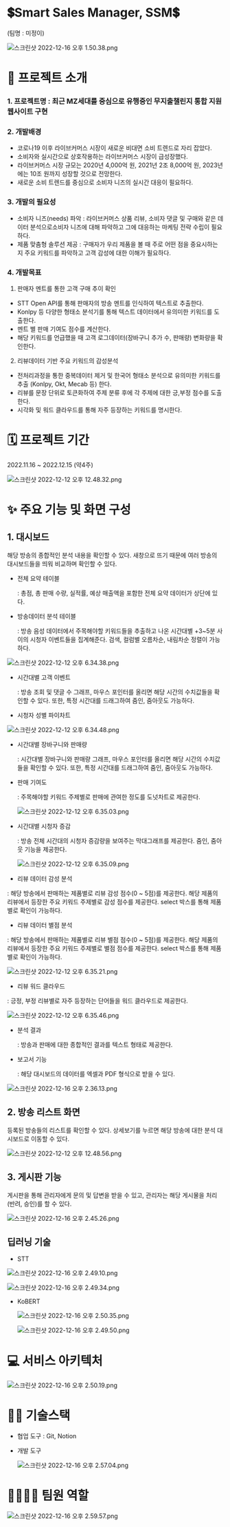 # 💲Smart Sales Manager, SSM💲

(팀명 : 미정이)

![스크린샷 2022-12-16 오후 1.50.38.png](%F0%9F%92%B2Smart%20Sales%20Manager,%20SSM%F0%9F%92%B2%206c70da6284b84423b4c4e5af8d9c82f6/%25E1%2584%2589%25E1%2585%25B3%25E1%2584%258F%25E1%2585%25B3%25E1%2584%2585%25E1%2585%25B5%25E1%2586%25AB%25E1%2584%2589%25E1%2585%25A3%25E1%2586%25BA_2022-12-16_%25E1%2584%258B%25E1%2585%25A9%25E1%2584%2592%25E1%2585%25AE_1.50.38.png)

# 👀 프로젝트 소개

### 1. 프로젝트명 : 최근 MZ세대를 중심으로 유행중인 무지출챌린지 통합 지원 웹사이트 구현

### 2. 개발배경

- 코로나19 이후 라이브커머스 시장이 새로운 비대면 소비 트렌드로 자리 잡았다.
- 소비자와 실시간으로 상호작용하는 라이브커머스 시장이 급성장했다.
- 라이브커머스 시장 규모는 2020년 4,000억 원, 2021년 2조 8,000억 원, 2023년에는 10조 원까지 성장할 것으로 전망한다.
- 새로운 소비 트렌드를 중심으로 소비자 니즈의 실시간 대응이 필요하다.

### 3. 개발의 필요성

- 소비자 니즈(needs) 파악
: 라이브커머스 상품 리뷰, 소비자 댓글 및 구매와 같은 데이터 분석으로소비자 니즈에 대해 파악하고 그에 대응하는 마케팅 전략 수립이 필요하다.
- 제품 맞춤형 솔루션 제공
: 구매자가 우리 제품을 볼 때 주로 어떤 점을 중요시하는지 주요 키워드를 파악하고 고객 감성에 대한 이해가 필요하다.

### 4. 개발목표

1. 판매자 멘트를 통한 고객 구매 추이 확인
- STT Open API를 통해 판매자의 방송 멘트를 인식하여 텍스트로 추출한다.
- Konlpy 등 다양한 형태소 분석기를 통해 텍스트 데이터에서 유의미한 키워드를 도출한다.
- 멘트 별 판매 기여도 점수를 계산한다.
- 해당 키워드를 언급했을 때 고객 로그데이터(장바구니 추가 수, 판매량) 변화량을 확인한다.

2. 리뷰데이터 기반 주요 키워드의 감성분석

- 전처리과정을 통한 중복데이터 제거 및 한국어 형태소 분석으로 유의미한 키워드를 추출 (Konlpy, Okt, Mecab 등) 한다.
- 리뷰를 문장 단위로 토큰화하여 주제 분류 후에 각 주제에 대한 긍,부정 점수를 도출한다.
- 시각화 및 워드 클라우드를 통해 자주 등장하는 키워드를 명시한다.

# 🗓️ 프로젝트 기간

2022.11.16 ~ 2022.12.15 (약4주)

![스크린샷 2022-12-12 오후 12.48.32.png](%F0%9F%92%B2Smart%20Sales%20Manager,%20SSM%F0%9F%92%B2%206c70da6284b84423b4c4e5af8d9c82f6/%25E1%2584%2589%25E1%2585%25B3%25E1%2584%258F%25E1%2585%25B3%25E1%2584%2585%25E1%2585%25B5%25E1%2586%25AB%25E1%2584%2589%25E1%2585%25A3%25E1%2586%25BA_2022-12-12_%25E1%2584%258B%25E1%2585%25A9%25E1%2584%2592%25E1%2585%25AE_12.48.32.png)

# ✨ 주요 기능 및 화면 구성

## 1. 대시보드

해당 방송의 종합적인 분석 내용을 확인할 수 있다. 새창으로 뜨기 때문에 여러 방송의 대시보드들을 띄워 비교하며 확인할 수 있다.

- 전체 요약 테이블
    
    : 총점, 총 판매 수량, 실적률, 예상 매출액을 포함한 전체 요약 데이터가 상단에 있다.
    
- 방송데이터 분석 테이블
    
    : 방송 음성 데이터에서 주목해야할 키워드들을 추출하고 나온 시간대별 +3~5분 사이의 시청자 이벤트들을 집계해준다. 검색, 컬럼별 오름차순, 내림차순 정렬이 가능하다.
    

![스크린샷 2022-12-12 오후 6.34.38.png](%F0%9F%92%B2Smart%20Sales%20Manager,%20SSM%F0%9F%92%B2%206c70da6284b84423b4c4e5af8d9c82f6/%25E1%2584%2589%25E1%2585%25B3%25E1%2584%258F%25E1%2585%25B3%25E1%2584%2585%25E1%2585%25B5%25E1%2586%25AB%25E1%2584%2589%25E1%2585%25A3%25E1%2586%25BA_2022-12-12_%25E1%2584%258B%25E1%2585%25A9%25E1%2584%2592%25E1%2585%25AE_6.34.38.png)

- 시간대별 고객 이벤트
    
    : 방송 조회 및 댓글 수 그래프, 마우스 포인터를 올리면 해당 시간의 수치값들을 확인할 수 있다. 또한, 특정 시간대를 드래그하여 줌인, 줌아웃도 가능하다.
    
- 시청자 성별 파이차트

![스크린샷 2022-12-12 오후 6.34.48.png](%F0%9F%92%B2Smart%20Sales%20Manager,%20SSM%F0%9F%92%B2%206c70da6284b84423b4c4e5af8d9c82f6/%25E1%2584%2589%25E1%2585%25B3%25E1%2584%258F%25E1%2585%25B3%25E1%2584%2585%25E1%2585%25B5%25E1%2586%25AB%25E1%2584%2589%25E1%2585%25A3%25E1%2586%25BA_2022-12-12_%25E1%2584%258B%25E1%2585%25A9%25E1%2584%2592%25E1%2585%25AE_6.34.48.png)

- 시간대별 장바구니와 판매량
    
    : 시간대별 장바구니와 판매량 그래프, 마우스 포인터를 올리면 해당 시간의 수치값들을 확인할 수 있다. 또한, 특정 시간대를 드래그하여 줌인, 줌아웃도 가능하다.
    
- 판매 기여도
    
    : 주목해야할 키워드 주제별로 판매에 관여한 정도를 도넛차트로 제공한다.
    
    ![스크린샷 2022-12-12 오후 6.35.03.png](%F0%9F%92%B2Smart%20Sales%20Manager,%20SSM%F0%9F%92%B2%206c70da6284b84423b4c4e5af8d9c82f6/%25E1%2584%2589%25E1%2585%25B3%25E1%2584%258F%25E1%2585%25B3%25E1%2584%2585%25E1%2585%25B5%25E1%2586%25AB%25E1%2584%2589%25E1%2585%25A3%25E1%2586%25BA_2022-12-12_%25E1%2584%258B%25E1%2585%25A9%25E1%2584%2592%25E1%2585%25AE_6.35.03.png)
    
- 시간대별 시청자 증감
    
    : 방송 전체 시간대의 시청자 증감량을 보여주는 막대그래프를 제공한다. 줌인, 줌아웃 기능을 제공한다.
    
    ![스크린샷 2022-12-12 오후 6.35.09.png](%F0%9F%92%B2Smart%20Sales%20Manager,%20SSM%F0%9F%92%B2%206c70da6284b84423b4c4e5af8d9c82f6/%25E1%2584%2589%25E1%2585%25B3%25E1%2584%258F%25E1%2585%25B3%25E1%2584%2585%25E1%2585%25B5%25E1%2586%25AB%25E1%2584%2589%25E1%2585%25A3%25E1%2586%25BA_2022-12-12_%25E1%2584%258B%25E1%2585%25A9%25E1%2584%2592%25E1%2585%25AE_6.35.09.png)
    
- 리뷰 데이터 감성 분석

: 해당 방송에서 판매하는 제품별로 리뷰 감성 점수(0 ~ 5점)를 제공한다. 해당 제품의 리뷰에서 등장한 주요 키워드 주제별로 감성 점수를 제공한다. select 박스를 통해 제품별로 확인이 가능하다.

- 리뷰 데이터 별점 분석

: 해당 방송에서 판매하는 제품별로 리뷰 별점 점수(0 ~ 5점)를 제공한다. 해당 제품의 리뷰에서 등장한 주요 키워드 주제별로 별점 점수를 제공한다. select 박스를 통해 제품별로 확인이 가능하다.

![스크린샷 2022-12-12 오후 6.35.21.png](%F0%9F%92%B2Smart%20Sales%20Manager,%20SSM%F0%9F%92%B2%206c70da6284b84423b4c4e5af8d9c82f6/%25E1%2584%2589%25E1%2585%25B3%25E1%2584%258F%25E1%2585%25B3%25E1%2584%2585%25E1%2585%25B5%25E1%2586%25AB%25E1%2584%2589%25E1%2585%25A3%25E1%2586%25BA_2022-12-12_%25E1%2584%258B%25E1%2585%25A9%25E1%2584%2592%25E1%2585%25AE_6.35.21.png)

- 리뷰 워드 클라우드

: 긍정, 부정 리뷰별로 자주 등장하는 단어들을 워드 클라우드로 제공한다.

![스크린샷 2022-12-12 오후 6.35.46.png](%F0%9F%92%B2Smart%20Sales%20Manager,%20SSM%F0%9F%92%B2%206c70da6284b84423b4c4e5af8d9c82f6/%25E1%2584%2589%25E1%2585%25B3%25E1%2584%258F%25E1%2585%25B3%25E1%2584%2585%25E1%2585%25B5%25E1%2586%25AB%25E1%2584%2589%25E1%2585%25A3%25E1%2586%25BA_2022-12-12_%25E1%2584%258B%25E1%2585%25A9%25E1%2584%2592%25E1%2585%25AE_6.35.46.png)

- 분석 결과
    
    : 방송과 판매에 대한 종합적인 결과를 텍스트 형태로 제공한다.
    
- 보고서 기능
    
    : 해당 대시보드의 데이터를 엑셀과 PDF 형식으로 받을 수 있다.
    

![스크린샷 2022-12-16 오후 2.36.13.png](%F0%9F%92%B2Smart%20Sales%20Manager,%20SSM%F0%9F%92%B2%206c70da6284b84423b4c4e5af8d9c82f6/%25E1%2584%2589%25E1%2585%25B3%25E1%2584%258F%25E1%2585%25B3%25E1%2584%2585%25E1%2585%25B5%25E1%2586%25AB%25E1%2584%2589%25E1%2585%25A3%25E1%2586%25BA_2022-12-16_%25E1%2584%258B%25E1%2585%25A9%25E1%2584%2592%25E1%2585%25AE_2.36.13.png)

## 2. 방송 리스트 화면

등록된 방송들의 리스트를 확인할 수 있다. 상세보기를 누르면 해당 방송에 대한 분석 대시보드로 이동할 수 있다.

![스크린샷 2022-12-12 오후 12.48.56.png](%F0%9F%92%B2Smart%20Sales%20Manager,%20SSM%F0%9F%92%B2%206c70da6284b84423b4c4e5af8d9c82f6/%25E1%2584%2589%25E1%2585%25B3%25E1%2584%258F%25E1%2585%25B3%25E1%2584%2585%25E1%2585%25B5%25E1%2586%25AB%25E1%2584%2589%25E1%2585%25A3%25E1%2586%25BA_2022-12-12_%25E1%2584%258B%25E1%2585%25A9%25E1%2584%2592%25E1%2585%25AE_12.48.56.png)

## 3. 게시판 기능

게시판을 통해 관리자에게 문의 및 답변을 받을 수 있고, 관리자는 해당 게시물을 처리(반려, 승인)를 할 수 있다.

![스크린샷 2022-12-16 오후 2.45.26.png](%F0%9F%92%B2Smart%20Sales%20Manager,%20SSM%F0%9F%92%B2%206c70da6284b84423b4c4e5af8d9c82f6/%25E1%2584%2589%25E1%2585%25B3%25E1%2584%258F%25E1%2585%25B3%25E1%2584%2585%25E1%2585%25B5%25E1%2586%25AB%25E1%2584%2589%25E1%2585%25A3%25E1%2586%25BA_2022-12-16_%25E1%2584%258B%25E1%2585%25A9%25E1%2584%2592%25E1%2585%25AE_2.45.26.png)

## 딥러닝 기술

- STT

![스크린샷 2022-12-16 오후 2.49.10.png](%F0%9F%92%B2Smart%20Sales%20Manager,%20SSM%F0%9F%92%B2%206c70da6284b84423b4c4e5af8d9c82f6/%25E1%2584%2589%25E1%2585%25B3%25E1%2584%258F%25E1%2585%25B3%25E1%2584%2585%25E1%2585%25B5%25E1%2586%25AB%25E1%2584%2589%25E1%2585%25A3%25E1%2586%25BA_2022-12-16_%25E1%2584%258B%25E1%2585%25A9%25E1%2584%2592%25E1%2585%25AE_2.49.10.png)

![스크린샷 2022-12-16 오후 2.49.34.png](%F0%9F%92%B2Smart%20Sales%20Manager,%20SSM%F0%9F%92%B2%206c70da6284b84423b4c4e5af8d9c82f6/%25E1%2584%2589%25E1%2585%25B3%25E1%2584%258F%25E1%2585%25B3%25E1%2584%2585%25E1%2585%25B5%25E1%2586%25AB%25E1%2584%2589%25E1%2585%25A3%25E1%2586%25BA_2022-12-16_%25E1%2584%258B%25E1%2585%25A9%25E1%2584%2592%25E1%2585%25AE_2.49.34.png)

- KoBERT
    
    ![스크린샷 2022-12-16 오후 2.50.35.png](%F0%9F%92%B2Smart%20Sales%20Manager,%20SSM%F0%9F%92%B2%206c70da6284b84423b4c4e5af8d9c82f6/%25E1%2584%2589%25E1%2585%25B3%25E1%2584%258F%25E1%2585%25B3%25E1%2584%2585%25E1%2585%25B5%25E1%2586%25AB%25E1%2584%2589%25E1%2585%25A3%25E1%2586%25BA_2022-12-16_%25E1%2584%258B%25E1%2585%25A9%25E1%2584%2592%25E1%2585%25AE_2.50.35.png)
    
    ![스크린샷 2022-12-16 오후 2.49.50.png](%F0%9F%92%B2Smart%20Sales%20Manager,%20SSM%F0%9F%92%B2%206c70da6284b84423b4c4e5af8d9c82f6/%25E1%2584%2589%25E1%2585%25B3%25E1%2584%258F%25E1%2585%25B3%25E1%2584%2585%25E1%2585%25B5%25E1%2586%25AB%25E1%2584%2589%25E1%2585%25A3%25E1%2586%25BA_2022-12-16_%25E1%2584%258B%25E1%2585%25A9%25E1%2584%2592%25E1%2585%25AE_2.49.50.png)
    

# 💻 서비스 아키텍처

![스크린샷 2022-12-16 오후 2.50.19.png](%F0%9F%92%B2Smart%20Sales%20Manager,%20SSM%F0%9F%92%B2%206c70da6284b84423b4c4e5af8d9c82f6/%25E1%2584%2589%25E1%2585%25B3%25E1%2584%258F%25E1%2585%25B3%25E1%2584%2585%25E1%2585%25B5%25E1%2586%25AB%25E1%2584%2589%25E1%2585%25A3%25E1%2586%25BA_2022-12-16_%25E1%2584%258B%25E1%2585%25A9%25E1%2584%2592%25E1%2585%25AE_2.50.19.png)

# 💪🏻 기술스택

- 협업 도구 : Git, Notion
- 개발 도구
    
    ![스크린샷 2022-12-16 오후 2.57.04.png](%F0%9F%92%B2Smart%20Sales%20Manager,%20SSM%F0%9F%92%B2%206c70da6284b84423b4c4e5af8d9c82f6/%25E1%2584%2589%25E1%2585%25B3%25E1%2584%258F%25E1%2585%25B3%25E1%2584%2585%25E1%2585%25B5%25E1%2586%25AB%25E1%2584%2589%25E1%2585%25A3%25E1%2586%25BA_2022-12-16_%25E1%2584%258B%25E1%2585%25A9%25E1%2584%2592%25E1%2585%25AE_2.57.04.png)
    

# 👨‍👩‍👦‍👦 팀원 역할

![스크린샷 2022-12-16 오후 2.59.57.png](%F0%9F%92%B2Smart%20Sales%20Manager,%20SSM%F0%9F%92%B2%206c70da6284b84423b4c4e5af8d9c82f6/%25E1%2584%2589%25E1%2585%25B3%25E1%2584%258F%25E1%2585%25B3%25E1%2584%2585%25E1%2585%25B5%25E1%2586%25AB%25E1%2584%2589%25E1%2585%25A3%25E1%2586%25BA_2022-12-16_%25E1%2584%258B%25E1%2585%25A9%25E1%2584%2592%25E1%2585%25AE_2.59.57.png)